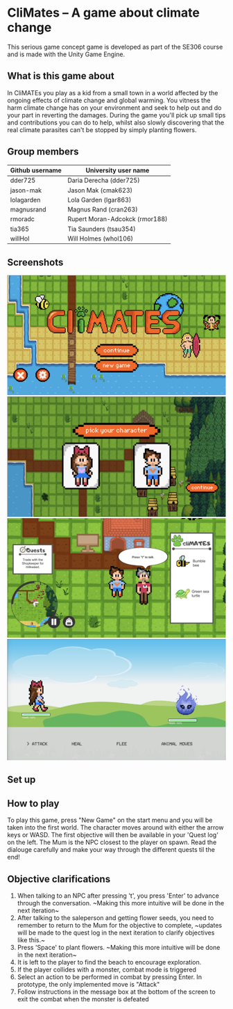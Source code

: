 # CliMates – A game about climate change 
This serious game concept game is developed as part of the SE306 course and is made with the Unity Game Engine. 

## What is this game about
In CliMATEs you play as a kid from a small town in a world affected by the ongoing effects of climate change and global warming. You vitness the harm climate change has on your environment and seek to help out and do your part in reverting the damages. 
During the game you'll pick up small tips and contributions you can do to help, whilst also slowly discovering that the real climate parasites can't be stopped by simply planting flowers. 

## Group members
| Github username | University user name |
|---|---|
| dder725 | Daria Derecha (dder725) | 
| jason-mak | Jason Mak (cmak623) |
| lolagarden | Lola Garden (lgar863) |
| magnusrand | Magnus Rand (cran263) |
| rmoradc | Rupert Moran-Adcokck (rmor188) |
| tia365 | Tia Saunders (tsau354) |
| willHol | Will Holmes (whol106) |

## Screenshots
![Start screen](screenshots/start.png)
![Character screen](screenshots/character.png)
![Game screen](screenshots/roaming.png)
![Combat screen](screenshots/combat.png)

## Set up

## How to play
To play this game, press "New Game" on the start menu and you will be taken into the first world. The character moves around with either the arrow keys or WASD. The first objective will then be available in your 'Quest log' on the left. The Mum is the NPC closest to the player on spawn. Read the dialouge carefully and make your way through the different quests til the end!

## Objective clarifications
1. When talking to an NPC after pressing 't', you press 'Enter' to advance through the conversation. ~Making this more intuitive will be done in the next iteration~
2. After talking to the saleperson and getting flower seeds, you need to remember to return to the Mum for the objective to complete, ~updates will be made to the quest log in the next iteration to clarify objectives like this.~
3. Press 'Space' to plant flowers. ~Making this more intuitive will be done in the next iteration~
4. It is left to the player to find the beach to encourage exploration.
5. If the player collides with a monster, combat mode is triggered 
6. Select an action to be performed in combat by pressing Enter. In prototype, the only implemented move is "Attack"
7. Follow instructions in the message box at the bottom of the screen to exit the combat when the monster is defeated
